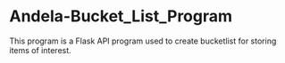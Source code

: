 # Andela-Bucket_List_Program
This program is a Flask API program used to create bucketlist for storing items of interest.
